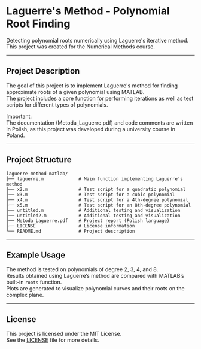 
# Laguerre's Method - Polynomial Root Finding

Detecting polynomial roots numerically using Laguerre's iterative method.  
This project was created for the Numerical Methods course.

---

## Project Description
The goal of this project is to implement Laguerre's method for finding approximate roots of a given polynomial using MATLAB.  
The project includes a core function for performing iterations as well as test scripts for different types of polynomials.

Important:  
The documentation (Metoda_Laguerre.pdf) and code comments are written in Polish, as this project was developed during a university course in Poland.

---

## Project Structure

```
laguerre-method-matlab/
├── laguerre.m             # Main function implementing Laguerre's method  
├── x2.m                   # Test script for a quadratic polynomial  
├── x3.m                   # Test script for a cubic polynomial  
├── x4.m                   # Test script for a 4th-degree polynomial  
├── x5.m                   # Test script for an 8th-degree polynomial  
├── untitled.m             # Additional testing and visualization  
├── untitled2.m            # Additional testing and visualization  
├── Metoda_Laguerre.pdf    # Project report (Polish language)  
├── LICENSE                # License information  
└── README.md              # Project description
```

---

## Example Usage
The method is tested on polynomials of degree 2, 3, 4, and 8.  
Results obtained using Laguerre’s method are compared with MATLAB’s built-in `roots` function.  
Plots are generated to visualize polynomial curves and their roots on the complex plane.

---

## License
This project is licensed under the MIT License.  
See the [LICENSE](LICENSE) file for more details.
